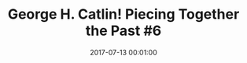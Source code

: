 ---
_schema: default
title: 'George H. Catlin! Piecing Together the Past #6'
link: https://www.geocaching.com/seek/cache_details.aspx?wp=GC73VP9
owner: STEARanger
date: 2017-07-13 00:01:00
log_type: Found it
display_coords: N 41° 24.396' W 075° 39.615'
latitude: '41.406600'
longitude: '-75.660250'
first_stage: false
bogus: false
zhanna_log:  >-
  Hi STEARanger!


  This is a great hiding spot! I found the cache this evening on another walk around town. The challenge here is to know which way to approach the site. I signed in, took a puzzle piece (there are plenty left) and sat for a minute before continuing on my walk. Thanks again for adding a nice goal to my evening stroll!


  Zhanna
post_id: 10806
---